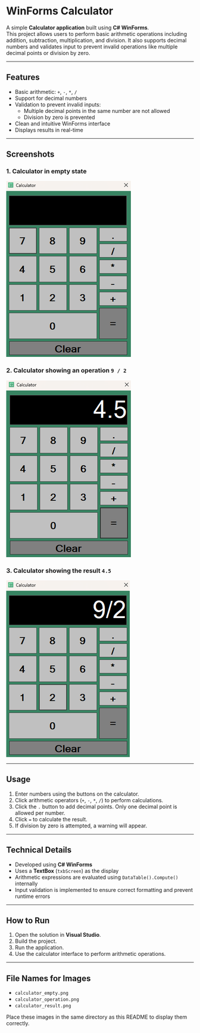 # WinForms Calculator

A simple **Calculator application** built using **C# WinForms**.  
This project allows users to perform basic arithmetic operations including addition, subtraction, multiplication, and division. It also supports decimal numbers and validates input to prevent invalid operations like multiple decimal points or division by zero.

---

## Features

- Basic arithmetic: `+`, `-`, `*`, `/`
- Support for decimal numbers
- Validation to prevent invalid inputs:
  - Multiple decimal points in the same number are not allowed
  - Division by zero is prevented
- Clean and intuitive WinForms interface
- Displays results in real-time

---

## Screenshots

### 1. Calculator in empty state
![Empty Calculator](calculator_empty.png)

### 2. Calculator showing an operation `9 / 2`
![Calculator with Operation](calculator_operation.png)

### 3. Calculator showing the result `4.5`
![Calculator Result](calculator_result.png)

---

## Usage

1. Enter numbers using the buttons on the calculator.
2. Click arithmetic operators (`+`, `-`, `*`, `/`) to perform calculations.
3. Click the `.` button to add decimal points. Only one decimal point is allowed per number.
4. Click `=` to calculate the result.
5. If division by zero is attempted, a warning will appear.

---

## Technical Details

- Developed using **C# WinForms**
- Uses a **TextBox** (`txbScreen`) as the display
- Arithmetic expressions are evaluated using `DataTable().Compute()` internally
- Input validation is implemented to ensure correct formatting and prevent runtime errors

---

## How to Run

1. Open the solution in **Visual Studio**.
2. Build the project.
3. Run the application.
4. Use the calculator interface to perform arithmetic operations.

---

## File Names for Images

- `calculator_empty.png`
- `calculator_operation.png`
- `calculator_result.png`

Place these images in the same directory as this README to display them correctly.